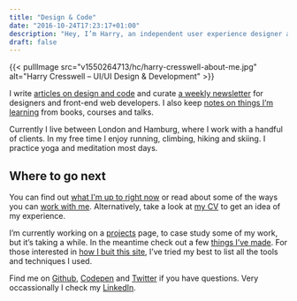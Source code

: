 ```yaml
---
title: "Design & Code"
date: "2016-10-24T17:23:17+01:00"
description: "Hey, I’m Harry, an independent user experience designer and front-end developer from London, England."
draft: false
---
```


{{< pullImage src="v1550264713/hc/harry-cresswell-about-me.jpg" alt="Harry Cresswell – UI/UI Design & Development" >}}

I write [articles on design and code](/articles/) and curate [a weekly newsletter](/newsletter/) for designers and front-end web developers. I also keep [notes on things I’m learning](/notes/) from books, courses and talks.

Currently I live between London and Hamburg, where I work with a handful of clients. In my free time I enjoy running, climbing, hiking and skiing. I practice yoga and meditation most days.


## Where to go next

You can find out [what I'm up to right now](/now/) or read about some of the ways you can [work with me](/how/). Alternatively, take a look at [my CV](https://harrycresswell.com/pdf/harry-cresswell-cv-april-19.pdf) to get an idea of my experience.

I’m currently working on a [projects](/projects/) page, to case study some of my work, but it’s taking a while. In the meantime check out a few [things I’ve made](/things/). For those interested in [how I buit this site](/build/), I’ve tried my best to list all the tools and techniques I used. 

Find me on [Github](https://github.com/harrycresswell), [Codepen](https://codepen.io/harrycresswell) and [Twitter](https://twitter.com/harrycresswell) if you have questions. Very occassionally I check my [LinkedIn](https://uk.linkedin.com/in/harrycresswell).